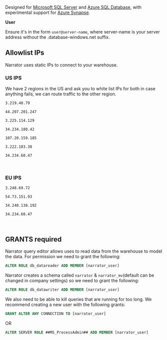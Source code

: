 Designed for [Microsoft SQL Server](https://www.microsoft.com/en-us/sql-server/) and [Azure SQL Database](https://azure.microsoft.com/en-us/services/sql-database/), with experimental support for [Azure Synapse](https://azure.microsoft.com/en-us/services/synapse-analytics/).

**User**

Ensure it's in the form `user@server-name`, where server-name is your server address without the .database-windows.net suffix.


## Allowlist IPs
Narrator uses static IPs to connect to your warehouse.

### US IPS
We have 2 regions in the US and ask you to white list IPs for both in case anything fails, we can route traffic to the other region.



```
3.219.40.79
```

```
44.207.201.247
```

```
3.225.114.129
```

```
34.234.180.42
```

```
107.20.159.185
```

```
3.222.183.38
```

```
34.234.60.47
```

<br>

### EU IPS


```
3.248.69.72
```

```
54.73.151.93
```

```
34.240.138.192
```

```
34.234.60.47
```


<br>


## GRANTS required

Narrator query editor allows uses to read data from the warehouse to model the data.  For permission we need to grant the following:


```sql
ALTER ROLE db_datareader ADD MEMBER [narrator_user]
```


Narrator creates a schema called `narrator` & `narrator_mv`(default can be changed in company settings) so we need to grant the following:

```sql
ALTER ROLE db_datawriter ADD MEMBER [narrator_user]
```


We also need to be able to kill queries that are running for too long. We recommend creating a new user with the following grants:

```sql
GRANT ALTER ANY CONNECTION TO [narrator_user]
```

OR

```sql
ALTER SERVER ROLE ##MS_ProcessAdmin## ADD MEMBER [narrator_user]
```
